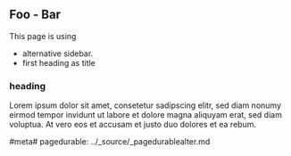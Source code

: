 
## Foo - Bar
This page is using 

* alternative sidebar.
* first heading as title


### heading

Lorem ipsum dolor sit amet, consetetur sadipscing elitr, sed diam nonumy eirmod tempor invidunt ut labore et dolore magna aliquyam erat, sed diam voluptua. At vero eos et accusam et justo duo dolores et ea rebum.


#meta#
pagedurable: ../_source/_pagedurablealter.md
